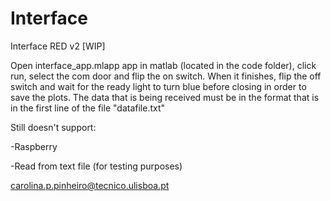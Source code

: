 # Interface
 Interface RED v2 [WIP]
 
 Open interface_app.mlapp app in matlab (located in the code folder), click run, select the com door and flip the on switch.
 When it finishes, flip the off switch and wait for the ready light to turn blue before closing in order to save the plots.
 The data that is being received must be in the format that is in the first line of the file "datafile.txt"
 
 Still doesn't support:
 
 -Raspberry
 
 -Read from text file (for testing purposes)
 
 carolina.p.pinheiro@tecnico.ulisboa.pt
 
 
